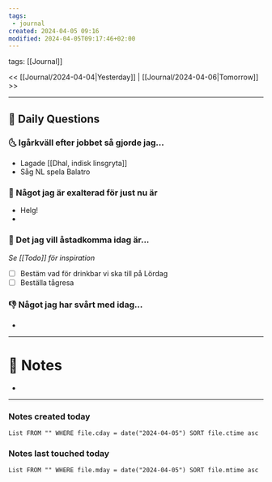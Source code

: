 ```yaml
---
tags:
 - journal
created: 2024-04-05 09:16
modified: 2024-04-05T09:17:46+02:00
---
```

tags: [[Journal]] 

<< [[Journal/2024-04-04|Yesterday]] | [[Journal/2024-04-06|Tomorrow]] >>

---
## 📅 Daily Questions
### 🌜 Igårkväll efter jobbet så gjorde jag...
- Lagade [[Dhal, indisk linsgryta]]
- Såg NL spela Balatro

### 🙌 Något jag är exalterad för just nu är
- Helg!
- 

### 🚀 Det jag vill åstadkomma idag är...
_Se [[Todo]] för inspiration_
- [ ] Bestäm vad för drinkbar vi ska till på Lördag
- [ ] Beställa tågresa

### 👎 Något jag har svårt med idag...
- 

---
# 📝 Notes
- 
---
### Notes created today
```dataview
List FROM "" WHERE file.cday = date("2024-04-05") SORT file.ctime asc
```
### Notes last touched today
```dataview
List FROM "" WHERE file.mday = date("2024-04-05") SORT file.mtime asc
```